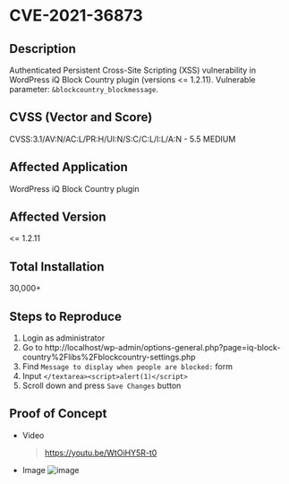 # CVE-2021-36873

## Description
Authenticated Persistent Cross-Site Scripting (XSS) vulnerability in WordPress iQ Block Country plugin (versions <= 1.2.11). Vulnerable parameter: `&blockcountry_blockmessage`.

## CVSS (Vector and Score)
CVSS:3.1/AV:N/AC:L/PR:H/UI:N/S:C/C:L/I:L/A:N - 5.5 MEDIUM

## Affected Application
WordPress iQ Block Country plugin

## Affected Version
<= 1.2.11

## Total Installation
30,000+

## Steps to Reproduce
1. Login as administrator
2. Go to http://localhost/wp-admin/options-general.php?page=iq-block-country%2Flibs%2Fblockcountry-settings.php
3. Find `Message to display when people are blocked:` form
4. Input `</textarea><script>alert(1)</script>`
5. Scroll down and press `Save Changes` button

## Proof of Concept
- Video

    > https://youtu.be/WtOiHY5R-t0
- Image
![image](https://user-images.githubusercontent.com/36522826/202700374-52d36350-adff-4fe3-b46d-21f08955e8c6.png)